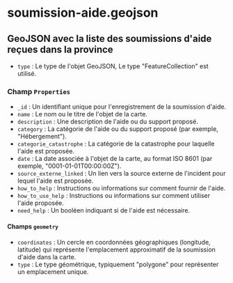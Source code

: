 # soumission-aide.geojson

## GeoJSON avec la liste des soumissions d'aide reçues dans la province

- `type` : Le type de l'objet GeoJSON, Le type "FeatureCollection" est utilisé.

### Champ `Properties`

- `_id` : Un identifiant unique pour l'enregistrement de la soumission d'aide.
- `name` : Le nom ou le titre de l'objet de la carte.
- `description` : Une description de l'aide ou du support proposé.
- `category` : La catégorie de l'aide ou du support proposé (par exemple,
  "Hébergement").
- `categorie_catastrophe` : La catégorie de la catastrophe pour laquelle l'aide
  est proposée.
- `date` : La date associée à l'objet de la carte, au format ISO 8601 (par
  exemple, "0001-01-01T00:00:00Z").
- `source_externe_linked` : Un lien vers la source externe de l'incident pour
  lequel l'aide est proposée.
- `how_to_help` : Instructions ou informations sur comment fournir de l'aide.
- `how_to_use_help` : Instructions ou informations sur comment utiliser l'aide
  proposée.
- `need_help` : Un booléen indiquant si de l'aide est nécessaire.

#### Champs `geometry`

- `coordinates` : Un cercle en coordonnées géographiques (longitude, latitude)
  qui représente l'emplacement approximatif de la soumission d'aide dans la
  carte.
- `type` : Le type géométrique, typiquement "polygone" pour représenter un
  emplacement unique.
